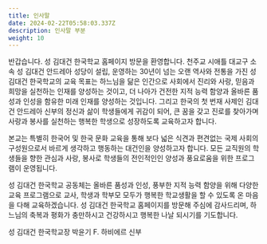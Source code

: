 ```yaml
---
title: 인사말
date: 2024-02-22T05:58:03.337Z
description: 인사말 부분
weight: 10
---
```


반갑습니다. 성 김대건 한국학교 홈페이지 방문을 환영합니다.
천주교 시애틀 대교구 소속 성 김대건 안드레아 성당이 설립, 운영하는
30년이 넘는 오랜 역사와 전통을 가진 성 김대건 한국학교의 교육 목표는
하느님을 닮은 인간으로 사회에서 진리와 사랑, 믿음과 희망을 실천하는 인재를 양성하는 것이고, 더 나아가 건전한 지적 능력 함양과 올바른 품성과 인성을 함유한 미래 인재를 양성하는 것입니다.
그리고 한국의 첫 번재 사제인 김대건 안드레아 신부의 정신과 삶이 학생들에게 귀감이 되어,
큰 꿈을 갖고 진로를 찾아가며 사랑과 봉사를 실천하는 행복한 학생으로 성장하도록 교육하고자 합니다.

본교는 특별히 한국어 및 한국 문화 교육을 통해 보다 넓은 식견과 편견없는 국제 사회의 구성원으로서 바르게 생각하고 행동하는 대건인을 양성하고자 합니다. 모든 교직원의 학생들을 향한 관심과 사랑, 봉사로 학생들의 전인적인인 양성과 풍요로움을 위한 프로그램이 운영됩니다.

성 김대건 한국학교 공동체는 올바른 품성과 인성, 풍부한 지적 능력 함양을 위해
다양한 교육 프로그램으로 교사, 학생과 학부모 모두가 행복한 학교생활을 할 수 있도록
온 마음을 다해 교육하겠습니다.
성 김대건 한국학교 홈페이지를 방문해 주심에 감사드리며, 하느님의 축복과 평화가 충만하시고 건강하시고 행복한 나날 되시기를 기도합니다.

성 김대건 한국학교장 박윤기 F. 하비에르 신부 

